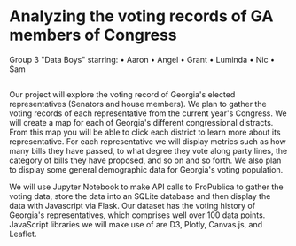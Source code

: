 # Analyzing the voting records of GA members of Congress

Group 3 "Data Boys" starring:
• Aaron
• Angel
• Grant
• Luminda
• Nic
• Sam

## 

Our project will explore the voting record of Georgia's elected representatives (Senators and house members). We plan to gather the voting records of each representative from the current year's Congress. We will create a map for each of Georgia's different congressional distracts. From this map you will be able to click each district to learn more about its representative. For each representative we will display metrics such as how many bills they have passed, to what degree they vote along party lines, the category of bills they have proposed, and so on and so forth. We also plan to display some general demographic data for Georgia's voting population.

We will use Jupyter Notebook to make API calls to ProPublica to gather the voting data, store the data into an SQLite database and then display the data with Javascript via Flask. Our dataset has the voting history of Georgia's representatives, which comprises well over 100 data points. JavaScript libraries we will make use of are D3, Plotly, Canvas.js, and Leaflet.

